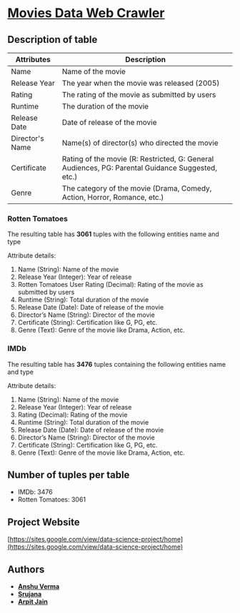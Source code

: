# [Movies Data Web Crawler](https://sites.google.com/view/data-science-project/home) 

## Description of table

| Attributes  |  Description |
|---|---|
|  Name | Name of the movie  |
|  Release Year |  The year when the movie was released (2005)  |
|  Rating |  The rating of the movie as submitted by users |
|  Runtime |  The duration of the movie |
|  Release Date | Date of release of the movie |
|  Director's Name | Name(s) of director(s) who directed the movie   |
|  Certificate  |  Rating of the movie (R: Restricted, G: General Audiences, PG: Parental Guidance Suggested, etc.)  |
|  Genre |  The category of the movie (Drama, Comedy, Action, Horror, Romance, etc.) |

### Rotten Tomatoes

The resulting table has **3061** tuples with the following entities name and type

Attribute details:

1. Name (String): Name of the movie
2. Release Year (Integer): Year of release
3. Rotten Tomatoes User Rating (Decimal): Rating of the movie as submitted by users
4. Runtime (String): Total duration of the movie
5. Release Date (Date): Date of release of the movie
6. Director’s Name (String): Director of the movie
7. Certificate (String): Certification like G, PG, etc.
8. Genre (Text): Genre of the movie like Drama, Action, etc.

### IMDb 

The resulting table has **3476** tuples containing the following entities name and type

Attribute details:

1. Name (String): Name of the movie
2. Release Year (Integer): Year of release
3. Rating (Decimal): Rating of the movie
4. Runtime (String): Total duration of the movie
5. Release Date (Date): Date of release of the movie
6. Director’s Name (String): Director of the movie
7. Certificate (String): Certification like G, PG, etc.
8. Genre (Text): Genre of the movie like Drama, Action, etc.

## Number of tuples per table
* IMDb: 3476
* Rotten Tomatoes: 3061

## Project Website
[https://sites.google.com/view/data-science-project/home](https://sites.google.com/view/data-science-project/home)

## Authors

* **[Anshu Verma](https://github.com/anshuv99)**
* **[Srujana](https://github.com/SrujanaN)**
* **[Arpit Jain](https://github.com/calvincodes)**

